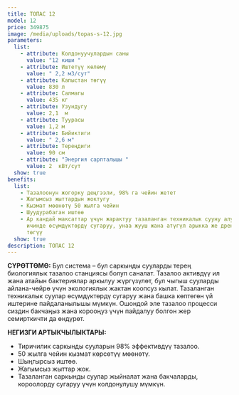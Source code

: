 ```yaml
---
title: ТОПАС 12
model: 12
price: 349875
image: /media/uploads/topas-s-12.jpg
parameters:
  list:
    - attribute: Колдонуучулардын саны
      value: "12 киши "
    - attribute: Иштетүү көлөмү
      value: " 2,2 м3/сут"
    - attribute: Капыстан төгүү
      value: 830 л
    - attribute: Салмагы
      value: 435 кг
    - attribute: Узундугу
      value: 2,1  м
    - attribute: Туурасы
      value: 1,2 м
    - attribute: Бийиктиги
      value: " 2,6 м"
    - attribute: Тереңдиги
      value: 90 см
    - attribute: "Энергия сарпталышы "
      value: 2  кВт/сут
  show: true
benefits:
  list:
    - Тазалоонун жогорку деңгээли, 98% га чейин жетет
    - Жагымсыз жыттардын жоктугу
    - Кызмат мөөнөтү 50 жылга чейин
    - Шуудурабаган иштөө
    - Ар кандай максаттар үчүн жарактуу тазаланган техникалык сууну алуу, анын
      ичинде өсүмдүктөрдү сугаруу, унаа жууш жана атүгүл арыкка же дренажга
      төгүү
  show: true
description: ТОПАС 12
---
```



**СҮРӨТТӨМӨ:**
Бул система – бул саркынды сууларды терең биологиялык тазалоо станциясы болуп саналат. Тазалоо активдүү ил жана атайын бактериялар аркылуу жүргүзүлөт, бул чыгыш сууларды айлана-чөйрө үчүн экологиялык жактан коопсуз кылат.
Тазаланган техникалык суулар өсүмдүктөрдү сугаруу жана башка көптөгөн үй иштерине пайдаланылышы мүмкүн. Ошондой эле тазалоо процесси сиздин бакчаңыз жана корооңуз үчүн пайдалуу болгон жер семирткичти да өндүрөт.

**НЕГИЗГИ АРТЫКЧЫЛЫКТАРЫ:**

* Тиричилик саркынды сууларын 98% эффективдүү тазалоо.
* 50 жылга чейин кызмат көрсөтүү мөөнөтү.
* Шыңгырсыз иштөө.
* Жагымсыз жыттар жок.
* Тазаланган саркынды суулар жыйналат жана бакчаларды, короолорду сугаруу үчүн колдонулушу мүмкүн.
